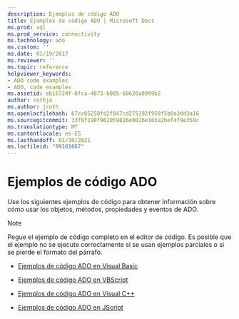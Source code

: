 ```yaml
---
description: Ejemplos de código ADO
title: Ejemplos de código ADO | Microsoft Docs
ms.prod: sql
ms.prod_service: connectivity
ms.technology: ado
ms.custom: ''
ms.date: 01/19/2017
ms.reviewer: ''
ms.topic: reference
helpviewer_keywords:
- ADO code examples
- ADO, code examples
ms.assetid: eb16724f-6fca-4873-b005-68626a8999b2
author: rothja
ms.author: jroth
ms.openlocfilehash: 67cc05250fd2f847cd275192f958f5b0a3dd3a16
ms.sourcegitcommit: 33f0f190f962059826e002be165a2bef4f9e350c
ms.translationtype: MT
ms.contentlocale: es-ES
ms.lasthandoff: 01/30/2021
ms.locfileid: "99161667"
---
```

# <a name="ado-code-examples"></a>Ejemplos de código ADO
Use los siguientes ejemplos de código para obtener información sobre cómo usar los objetos, métodos, propiedades y eventos de ADO.  
  
> [!NOTE]
>  Pegue el ejemplo de código completo en el editor de código. Es posible que el ejemplo no se ejecute correctamente si se usan ejemplos parciales o si se pierde el formato del párrafo.  
  
-   [Ejemplos de código ADO en Visual Basic](./ado-code-examples-in-visual-basic.md)  
  
-   [Ejemplos de código ADO en VBScript](./ado-code-examples-vbscript.md)  
  
-   [Ejemplos de código ADO en Visual C++](./ado-code-examples-in-visual-c.md)  
  
-   [Ejemplos de código ADO en JScript](./ado-code-examples-in-microsoft-jscript.md)